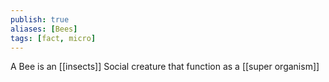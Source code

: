 ```yaml
---
publish: true
aliases: [Bees]
tags: [fact, micro]
---
```

A Bee is an [[insects]]
Social creature that function as a [[super organism]]
